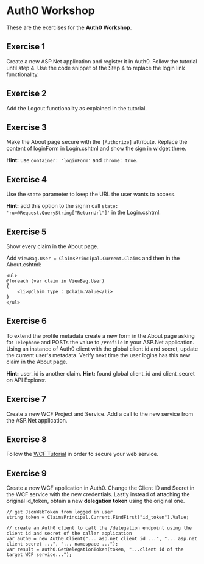 # Auth0 Workshop

These are the exercises for the __Auth0 Workshop__.

## Exercise 1

Create a new ASP.Net application and register it in Auth0.
Follow the tutorial until step 4. Use the code snippet of the Step 4 to replace the login link functionality.

## Exercise 2

Add the Logout functionality as explained in the tutorial.

## Exercise 3

Make the About page secure with the `[Authorize]` attribute.
Replace the content of loginForm in Login.cshtml and show the sign in widget there.

__Hint:__ use `container: 'loginForm'` and `chrome: true`.

## Exercise 4

Use the `state` parameter to keep the URL the user wants to access.

__Hint:__ add this option to the signin call `state: 'ru=@Request.QueryString["ReturnUrl"]'` in the Login.cshtml.

## Exercise 5

Show every claim in the About page.

Add `ViewBag.User = ClaimsPrincipal.Current.Claims` and then in the About.cshtml:

	<ul>
	@foreach (var claim in ViewBag.User)
	{
	    <li>@claim.Type : @claim.Value</li>
	}
	</ul>

## Exercise 6

To extend the profile metadata create a new form in the About page asking for `Telephone` and POSTs the value to `/Profile` in your ASP.Net application.
Using an instance of Auth0 client with the global client id and secret, update the current user's metadata.
Verify next time the user logins has this new claim in the About page.

__Hint:__ user_id is another claim.
__Hint:__ found global client_id and client_secret on API Explorer.

## Exercise 7

Create a new WCF Project and Service. Add a call to the new service from the ASP.Net application.

## Exercise 8

Follow the <a href="https://docs.auth0.com/wcf-tutorial" target="_blank">WCF Tutorial</a>  in order to secure your web service.

## Exercise 9

Create a new WCF application in Auth0.
Change the Client ID and Secret in the WCF service with the new credentials.
Lastly instead of attaching the original id_token, obtain a new __delegation token__ using the original one.

	// get JsonWebToken from logged in user
	string token = ClaimsPrincipal.Current.FindFirst("id_token").Value;

	// create an Auth0 client to call the /delegation endpoint using the client id and secret of the caller application
	var auth0 = new Auth0.Client("... asp.net client id ...", "... asp.net client secret ...", "... namespace ...");
	var result = auth0.GetDelegationToken(token, "...client id of the target WCF service...");